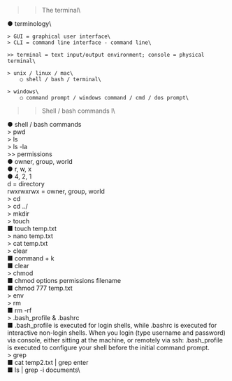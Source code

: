 >> The terminal\

● terminology\

	> GUI = graphical user interface\
	> CLI = command line interface - command line\
		
	>> terminal = text input/output environment; console = physical terminal\
	
	> unix / linux / mac\
		○ shell / bash / terminal\
	
	> windows\
		○ command prompt / windows command / cmd / dos prompt\

>> Shell / bash commands I\

● shell / bash commands\
	> pwd\
	> ls\
	> ls -la\
	>> permissions\
		● owner, group, world\
		● r, w, x\
		● 4, 2, 1\
d = directory\
rwxrwxrwx = owner, group, world\
	> cd\
	> cd ../\
	> mkdir\
	> touch\
		■ touch temp.txt\
	> nano temp.txt\
	> cat temp.txt\
	> clear\
		■ command + k\
		■ clear\
	> chmod\
		■ chmod options permissions filename\
		■ chmod 777 temp.txt\
	> env\
	> rm <file or folder name>\
		■ rm -rf <file or folder name>\
	> .bash_profile & .bashrc\
		■ .bash_profile is executed for login shells, while .bashrc is executed for interactive non-login shells. When you login (type username and password) via console, either sitting at the machine, or remotely via ssh: .bash_profile is executed to configure your shell before the initial command prompt.\
	> grep\
		■ cat temp2.txt | grep enter\
		■ ls | grep -i documents\
